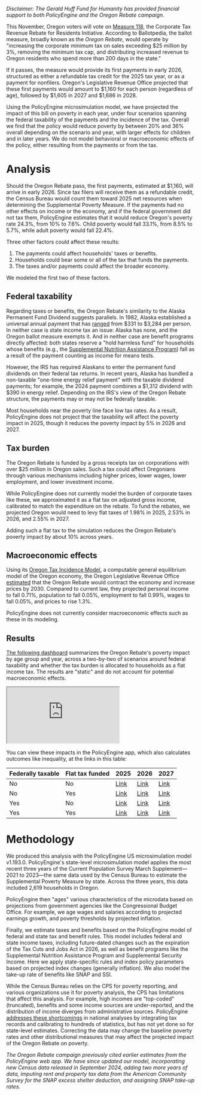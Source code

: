 _Disclaimer: The Gerald Huff Fund for Humanity has provided financial support to both PolicyEngine and the Oregon Rebate campaign._

This November, Oregon voters will vote on [Measure 118](<https://ballotpedia.org/Oregon_Measure_118,_Corporate_Tax_Revenue_Rebate_for_Residents_Initiative_(2024)>), the Corporate Tax Revenue Rebate for Residents Initiative. According to Ballotpedia, the ballot measure, broadly known as the _Oregon Rebate_, would operate by "increasing the corporate minimum tax on sales exceeding $25 million by 3%, removing the minimum tax cap, and distributing increased revenue to Oregon residents who spend more than 200 days in the state."

If it passes, the measure would provide its first payments in early 2026, structured as either a refundable tax credit for the 2025 tax year, or as a payment for nonfilers. Oregon's Legislative Revenue Office projected that these first payments would amount to $1,160 for each person (regardless of age), followed by $1,605 in 2027 and $1,686 in 2028\.

Using the PolicyEngine microsimulation model, we have projected the impact of this bill on poverty in each year, under four scenarios spanning the federal taxability of the payments and the incidence of the tax. Overall we find that the policy would reduce poverty by between 20% and 36% overall depending on the scenario and year, with larger effects for children and in later years. We do not model behavioral or macroeconomic effects of the policy, either resulting from the payments or from the tax.

# Analysis

Should the Oregon Rebate pass, the first payments, estimated at $1,160, will arrive in early 2026\. Since tax filers will receive them as a refundable credit, the Census Bureau would count them toward 2025 net resources when determining the Supplemental Poverty Measure. If the payments had no other effects on income or the economy, and if the federal government did not tax them, PolicyEngine estimates that it would reduce Oregon's poverty rate 24.3%, from 10% to 7.6%. Child poverty would fall 33.1%, from 8.5% to 5.7%, while adult poverty would fall 22.4%.

Three other factors could affect these results:

1. The payments could affect households' taxes or benefits.
2. Households could bear some or all of the tax that funds the payments.
3. The taxes and/or payments could affect the broader economy.

We modeled the first two of these factors.

## Federal taxability

Regarding taxes or benefits, the Oregon Rebate's similarity to the Alaska Permanent Fund Dividend suggests parallels. In 1982, Alaska established a universal annual payment that has [ranged](https://pfd.alaska.gov/Division-Info/summary-of-dividend-applications-payments) from $331 to $3,284 per person. In neither case is state income tax an issue: Alaska has none, and the Oregon ballot measure exempts it. And in neither case are benefit programs directly affected: both states reserve a "hold harmless fund" for households whose benefits (e.g., the [Supplemental Nutrition Assistance Program](https://alaskalawhelp.org/resource/snapfood-stamps)) fall as a result of the payment counting as income for means tests.

However, the IRS has required Alaskans to enter the permanent fund dividends on their federal tax returns. In recent years, Alaska has bundled a non-taxable "one-time energy relief payment" with the taxable dividend payments; for example, the 2024 payment combines a $1,312 dividend with $390 in energy relief. Depending on the IRS's view of the Oregon Rebate structure, the payments may or may not be federally taxable.

Most households near the poverty line face low tax rates. As a result, PolicyEngine does not project that the taxability will affect the poverty impact in 2025, though it reduces the poverty impact by 5% in 2026 and 2027\.

## Tax burden

The Oregon Rebate is funded by a gross receipts tax on corporations with over $25 million in Oregon sales. Such a tax could affect Oregonians through various mechanisms including higher prices, lower wages, lower employment, and lower investment income.

While PolicyEngine does not currently model the burden of corporate taxes like these, we approximated it as a flat tax on adjusted gross income, calibrated to match the expenditure on the rebate. To fund the rebates, we projected Oregon would need to levy flat taxes of 1.98% in 2025, 2.53% in 2026, and 2.55% in 2027\.

Adding such a flat tax to the simulation reduces the Oregon Rebate's poverty impact by about 10% across years.

## Macroeconomic effects

Using its [Oregon Tax Incidence Model](https://www.oregonlegislature.gov/lro/Documents/rr2-01otim_finalreport.pdf), a computable general equilibrium model of the Oregon economy, the Oregon Legislative Revenue Office [estimated](https://www.oregonlegislature.gov/lro/Documents/IP%2017%20Report.pdf) that the Oregon Rebate would contract the economy and increase prices by 2030\. Compared to current law, they projected personal income to fall 0.71%, population to fall 0.05%, employment to fall 0.99%, wages to fall 0.05%, and prices to rise 1.3%.

PolicyEngine does not currently consider macroeconomic effects such as these in its modeling.

## Results

[The following dashboard](https://oregon-rebate.streamlit.app) summarizes the Oregon Rebate's poverty impact by age group and year, across a two-by-two of scenarios around federal taxability and whether the tax burden is allocated to households as a flat income tax. The results are "static" and do not account for potential macroeconomic effects.

<iframe
  src="https://oregon-rebate.streamlit.app?embed=true"
></iframe>

You can view these impacts in the PolicyEngine app, which also calculates outcomes like inequality, at the links in this table:

| Federally taxable | Flat tax funded | 2025                                                                                                                                        | 2026                                                                                                                                        | 2027                                                                                                                                        |
| ----------------- | --------------- | ------------------------------------------------------------------------------------------------------------------------------------------- | ------------------------------------------------------------------------------------------------------------------------------------------- | ------------------------------------------------------------------------------------------------------------------------------------------- |
| No                | No              | [Link](https://policyengine.org/us/policy?focus=policyOutput.policyBreakdown&reform=64228&region=or&timePeriod=2025&baseline=2)             | [Link](https://policyengine.org/us/policy?focus=policyOutput.policyBreakdown&reform=64228&region=or&timePeriod=2026&baseline=2)             | [Link](https://policyengine.org/us/policy?focus=policyOutput.policyBreakdown&reform=64228&region=or&timePeriod=2027&baseline=2)             |
| No                | Yes             | [Link](https://policyengine.org/us/policy?focus=policyOutput.policyBreakdown&reform=66621&region=or&timePeriod=2025&baseline=2)             | [Link](https://policyengine.org/us/policy?focus=policyOutput.policyBreakdown&reform=66621&region=or&timePeriod=2026&baseline=2)             | [Link](https://policyengine.org/us/policy?focus=policyOutput.policyBreakdown&reform=66621&region=or&timePeriod=2027&baseline=2)             |
| Yes               | No              | [Link](https://policyengine.org/us/policy?focus=policyOutput.policyBreakdown&reform=64682&region=or&timePeriod=2025&baseline=2)             | [Link](https://policyengine.org/us/policy?focus=policyOutput.policyBreakdown&reform=64682&region=or&timePeriod=2026&baseline=2)             | [Link](https://policyengine.org/us/policy?focus=policyOutput.policyBreakdown&reform=64682&region=or&timePeriod=2027&baseline=2)             |
| Yes               | Yes             | [Link](https://policyengine.org/us/policy?focus=gov.contrib.ubi_center.flat_tax.rate.agi&reform=66617&region=or&timePeriod=2025&baseline=2) | [Link](https://policyengine.org/us/policy?focus=gov.contrib.ubi_center.flat_tax.rate.agi&reform=66617&region=or&timePeriod=2026&baseline=2) | [Link](https://policyengine.org/us/policy?focus=gov.contrib.ubi_center.flat_tax.rate.agi&reform=66617&region=or&timePeriod=2027&baseline=2) |

# Methodology

We produced this analysis with the PolicyEngine US microsimulation model v1.193.0. PolicyEngine's state-level microsimulation model applies the most recent three years of the Current Population Survey March Supplement—2021 to 2023—the same data used by the Census Bureau to estimate the Supplemental Poverty Measure by state. Across the three years, this data included 2,619 households in Oregon.

PolicyEngine then "ages" various characteristics of the microdata based on projections from government agencies like the Congressional Budget Office. For example, we age wages and salaries according to projected earnings growth, and poverty thresholds by projected inflation.

Finally, we estimate taxes and benefits based on the PolicyEngine model of federal and state tax and benefit rules. This model includes federal and state income taxes, including future-dated changes such as the expiration of the Tax Cuts and Jobs Act in 2026, as well as benefit programs like the Supplemental Nutrition Assistance Program and Supplemental Security Income. Here we apply state-specific rules and index policy parameters based on projected index changes (generally inflation). We also model the take-up rate of benefits like SNAP and SSI.

While the Census Bureau relies on the CPS for poverty reporting, and various organizations use it for poverty analysis, the CPS has limitations that affect this analysis. For example, high incomes are "top-coded" (truncated), benefits and some income sources are under-reported, and the distribution of income diverges from administrative sources. PolicyEngine [addresses these shortcomings](https://policyengine.org/us/research/enhanced-cps-beta) in national analyses by integrating tax records and calibrating to hundreds of statistics, but has not yet done so for state-level estimates. Correcting the data may change the baseline poverty rates and other distributional measures that may affect the projected impact of the Oregon Rebate on poverty.

_The Oregon Rebate campaign previously cited earlier estimates from the PolicyEngine web app. We have since updated our model, incorporating new Census data released in September 2024, adding two more years of data, imputing rent and property tax data from the American Community Survey for the SNAP excess shelter deduction, and assigning SNAP take-up rates._
